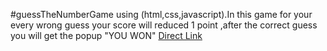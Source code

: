 #guessTheNumberGame using (html,css,javascript).In this game for your every wrong guess your score will reduced 1 point ,after the correct guess you will get the popup "YOU WON"
[Direct Link](file:///C:/Users/admin/Desktop/js/task2.html)
